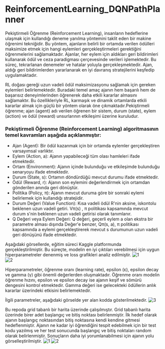 # ReinforcementLearning_DQNPathPlanner
Pekiştirmeli Öğrenme (Reinforcement Learning), insanların hedeflerine ulaşmak için kullandığı deneme yanılma yöntemini taklit eden bir makine öğrenimi tekniğidir. Bu yöntem, ajanların belirli bir ortamda verilen ödülleri maksimize etmek için hangi eylemleri gerçekleştirmeleri gerektiğini öğrenmelerini sağlamaktadır. Ajanlar, her eylem için aldıkları geri bildirimleri kullanarak ödül ve ceza paradigması çerçevesinde verileri işlemektedir. Bu süreç, tekrarlanan denemeler ve hatalar yoluyla gerçekleşmektedir. Ajan, aldığı geri bildirimlerden yararlanarak en iyi davranış stratejilerini keşfedip uygulamaktadır.

RL doğası gereği uzun vadeli ödül maksimizasyonu sağlamak için gereken eylemleri belirlemektedir. Buradaki temel amaç ajanın hem başarılı hem de başarısız deneyimlerinden öğrenerek daha etkili kararlar almasını sağlamaktır. Bu özellikleriyle RL, karmaşık ve dinamik ortamlarda etkili kararlar almak için güçlü bir yöntem olarak öne çıkmaktadır.Pekiştirmeli öğrenme; ajan (agent) adı verilen öğrenen bir sistem, durum (state), eylem (action) ve ödül (reward) unsurlarının etkileşimi üzerine kuruludur.

### Pekiştirmeli Öğrenme (Reinforcement Learning) algoritmasının temel kavramları aşağıda açıklanmıştır:
- Ajan (Agent): Bir ödül kazanmak için bir ortamda eylemler gerçekleştiren varsayımsal 
varlıktır.
- Eylem (Action, a): Ajanın yapabileceği tüm olası hamleleri ifade etmektedir. 
- Ortam (Environment): Ajanın içinde bulunduğu ve etkileşimde bulunduğu senaryoyu ifade etmektedir. 
- Durum (State, s): Ortamın döndürdüğü mevcut durumu ifade etmektedir. 
- Ödül (Reward, r): Ajanın son eylemini değerlendirmek için ortamdan gönderilen anında geri dönüştür. 
- Politika (Policy, π): Ajanın mevcut duruma göre bir sonraki eylemi belirlemek için kullandığı stratejidir.
- Durum Değeri (Value Function): Kısa vadeli ödül R'nin aksine, iskontolu beklenen uzun vadeli getiri. Vπ(s) , π politikası kapsamında mevcut durum s'nin beklenen uzun vadeli getirisi olarak tanımlanır.
- Q Değeri veya Eylem Değeri: Q değeri, geçerli eylem a olan ekstra bir parametre alması dışında Değer'e benzer, Qπ(s, a), π politikası kapsamında a eylemi gerçekleştirerek mevcut s durumunun uzun vadeli geri dönüşünü ifade etmektedir.

Aşağıdaki görsellerde, eğitim süreci Kaggle platformunda gerçekleştirilmiştir. Bu süreçte, modelin en iyi çıktıları verebilmesi için uygun hiperparametreler denenmiş ve loss grafikleri analiz edilmiştir.
![1](https://github.com/user-attachments/assets/066c00bb-3ff7-4528-8a60-b9b2311bc3d0)   
![2](https://github.com/user-attachments/assets/8978400d-949c-47ad-aed4-c6a3bd811421)

Hiperparametreler, öğrenme oranı (learning rate), epsilon (ε), epsilon decay ve gamma (γ) gibi önemli değerlerden oluşmaktadır. Öğrenme oranı modelin öğrenme hızını, epsilon ve epsilon decay ise ajanın keşif ve sömürü dengesini kontrol etmektedir. Gamma değeri ise gelecekteki ödüllerin anlık kararlar üzerindeki etkisini belirlemektedir.

İlgili parametreler, aşağıdaki görselde yer alan kodda gösterilmektedir.
![3](https://github.com/user-attachments/assets/bc7fce54-f5dc-4a3b-9302-0e74355e2d6d)

Bu repoda grid tabanlı bir harita üzerinde çalışılmıştır. Grid tabanlı harita üzerinde birer adet başlangıç ve bitiş noktası belirlenmiştir. İlk hedef olarak ajanın başlangıç noktasından bitiş noktasına kendi kendine gitmesi hedeflenmiştir. Ajanın ne kadar iyi öğrendiğini tespit edebilmek için bir test kodu yazılmış ve her test sonucunda başlangıç ve bitiş noktaları random olarak belirlenmiştir. Sonuçların daha iyi yorumlanabilmesi için ajanın yolu görselleştirilmiştir.
![1](https://github.com/user-attachments/assets/9a0f33d0-853f-4881-a321-69a38b5004d8)
![2](https://github.com/user-attachments/assets/06fbce5d-4992-4394-9364-91178b654b50)




